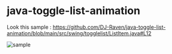 # java-toggle-list-animation

Look this sample : https://github.com/DJ-Raven/java-toggle-list-animation/blob/main/src/swing/togglelist/ListItem.java#L12

![sample](https://user-images.githubusercontent.com/58245926/229277579-384eddf6-4d8c-453b-b7d3-5b327a2d9695.gif)
